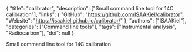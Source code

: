 {
  "title": "calibrator",
  "description": ["Small command line tool for 14C calibration"],
  "links": {
    "GitHub": "https://github.com/ISAAKiel/calibrator",
    "Website": "https://isaakiel.github.io/calibrator/"
  },
  "authors": ["ISAAKiel"],
  "categories": ["Command line tools"],
  "tags": ["Instrumental analysis", "Radiocarbon"],
  "doi": null
}

<!-- Generated by csv2md.R – do not edit by hand -->

Small command line tool for 14C calibration